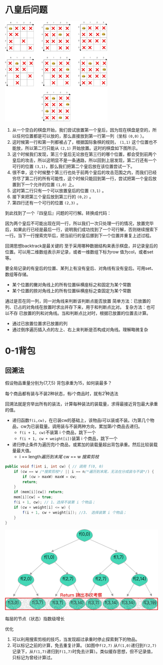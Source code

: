 # 八皇后问题

<img src="八皇后.png" alt="八皇后" style="zoom: 33%;" />

1. 从一个空白的棋盘开始，我们尝试放置第一个皇后，因为现在棋盘是空的，所以任何位置都是可以放的，那么直接放到第一行第一列（坐标 `(0,0)` ）。
2. 这时候第一行和第一列都被占了，根据国际象棋的规则， `(1,1)` 这个位置也不能放，所以第二行只能从 `(2,1)` 开始放置。这时的棋盘如下图所示。
3. 这个时候我们发现，第三个皇后无论放在第三行的哪个位置，都会受到前两个皇后的攻击，所以这明显不是一条通路，所以回到上层发现，第二行还有一个可行的位置 `(3,1)`，那么我们把第二个皇后放在该位置尝试一下。
4. 很不幸，这个时候整个第三行也处于前两个皇后的攻击范围之内，而我们已经穷尽了第二行的所有可能性，这个时候只能回到第一行，尝试把第一个皇后放置到下一个允许的位置 `(1,0)` 上。
5. 这时第二行只有一个可以放置皇后的位置 `(3,1)` 。
6. 接下来把第三个皇后放到第三行的 `(0,2)` 。
7. 第四行还有一个可行的位置 `(2,3)` 。

到此找到了一个『四皇后』问题的可行解。转换成代码：

因为两个皇后不可能出现在同一行，所以我们一次只处理一行的情况，放置完毕后，如果此行已经是最后一行，说明我们成功找到了一个可行解，否则继续搜索下一行。当下一行搜索完毕后，把当前行的皇后挪到下一个位置并重复上述过程。

回溯思想backtrack是最关键的
至于采用哪种数据结构来表示棋盘，并记录皇后的位置。可以用二维数组表示并记录，或者一维数组下标为row 值为col，或者set等。

要全局记录的有皇后的位置、某列上有没有皇后、对角线有没有皇后。可用set、数组等存储。
 - 某个位置的撇对角线上的所有位置纵横座标之和固定为某个常数
 - 某个位置的捺对角线上的所有位置纵横座标之查固定为某个常数

通过是否在同一列，同一对角线来判断该判断点能否放置
简单方法：已放置的列、已占的对角线在放置时求出并存下来，用于和判断点比对。
复杂方法：也可以不存 已放置的列和对角线。当和判断点比对时，根据已放置的位置去计算。
- 通过已放置位置求已放置的列
- 通过倒序遍历插入点的左上、右上来判断是否构成对角线。理解略微复杂

# 0-1背包

## 回溯法

假设物品重量分别为{7,7,5}  背包承重为15，如何装最多？

每个商品都有装与不装2种状态，有$i$个商品时，就有$2^i$种选法	

回溯法就是穷举出所有的装法，计算每种装法的装载量，求得最接近背包最大承重的值。

- 递归函数`f(i,cw)`，在已装cw的基础上，该物品i可以装或不装。i为第几个物品，cw为已装载量。调用装与不装两种方向，累加第$i$个商品去递归。
  - `f(i + 1, cw)`不装第 i 个商品，跳下一个	
  - `f(i + 1, cw + weight[i])`装第 i 个商品，跳下一个
- 递归停止条件为遍历完$i$个商品，或累加的装载量超出背包承重。然后比较装载量最大值。
  - i == length*遍历到末尾* 	cw == w *搜索剪枝*  	

```java
public void f(int i, int cw) { // 调用 f(0, 0)
    if (cw == w /*搜索剪枝*/ || i == n/*遍历到末尾，无法在分成装与不装*/) { 
        if (cw > maxW) maxW = cw;
        return;
    }
    if (mem[i][cw]) return;
    mem[i][cw] = true;
    f(i + 1, cw); // 1、选择不装第 i 个物品；
    if (cw + weight[i] <= w) {
        f(i + 1, cw + weight[i]); //3、 选择装第 i 个物品；
    }
}
```

![](背包.png	)

每层的节点（状态）指数级增长

优化

1. 可以利用搜索剪枝的技巧，当发现超过承重时停止探索剩下的物品。
2. 可以标记之前的计算，免去重复计算。（如图中`f(2,7)` 从`f(1,0)`递归到`f(2,7)`记录下，从`f(1,7)`递归到`f(1,7)`时免去计算）。类似缓存思想，但不记录值，只标记为曾经计算过。

